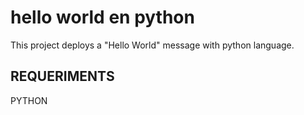 # hello world en python

This project deploys a "Hello World" message with python language.

## REQUERIMENTS
PYTHON

